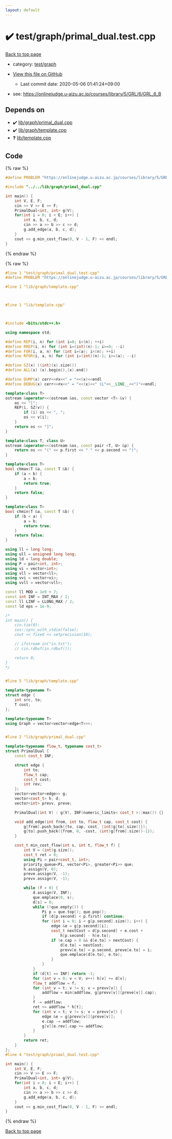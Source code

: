 ```yaml
---
layout: default
---
```


<!-- mathjax config similar to math.stackexchange -->
<script type="text/javascript" async
  src="https://cdnjs.cloudflare.com/ajax/libs/mathjax/2.7.5/MathJax.js?config=TeX-MML-AM_CHTML">
</script>
<script type="text/x-mathjax-config">
  MathJax.Hub.Config({
    TeX: { equationNumbers: { autoNumber: "AMS" }},
    tex2jax: {
      inlineMath: [ ['$','$'] ],
      processEscapes: true
    },
    "HTML-CSS": { matchFontHeight: false },
    displayAlign: "left",
    displayIndent: "2em"
  });
</script>

<script type="text/javascript" src="https://cdnjs.cloudflare.com/ajax/libs/jquery/3.4.1/jquery.min.js"></script>
<script src="https://cdn.jsdelivr.net/npm/jquery-balloon-js@1.1.2/jquery.balloon.min.js" integrity="sha256-ZEYs9VrgAeNuPvs15E39OsyOJaIkXEEt10fzxJ20+2I=" crossorigin="anonymous"></script>
<script type="text/javascript" src="../../../assets/js/copy-button.js"></script>
<link rel="stylesheet" href="../../../assets/css/copy-button.css" />


# :heavy_check_mark: test/graph/primal_dual.test.cpp

<a href="../../../index.html">Back to top page</a>

* category: <a href="../../../index.html#baa37bfd168b079b758c0db816f7295f">test/graph</a>
* <a href="{{ site.github.repository_url }}/blob/master/test/graph/primal_dual.test.cpp">View this file on GitHub</a>
    - Last commit date: 2020-05-06 01:41:24+09:00


* see: <a href="https://onlinejudge.u-aizu.ac.jp/courses/library/5/GRL/6/GRL_6_B">https://onlinejudge.u-aizu.ac.jp/courses/library/5/GRL/6/GRL_6_B</a>


## Depends on

* :heavy_check_mark: <a href="../../../library/lib/graph/primal_dual.cpp.html">lib/graph/primal_dual.cpp</a>
* :heavy_check_mark: <a href="../../../library/lib/graph/template.cpp.html">lib/graph/template.cpp</a>
* :question: <a href="../../../library/lib/template.cpp.html">lib/template.cpp</a>


## Code

<a id="unbundled"></a>
{% raw %}
```cpp
#define PROBLEM "https://onlinejudge.u-aizu.ac.jp/courses/library/5/GRL/6/GRL_6_B"

#include "../../lib/graph/primal_dual.cpp"

int main() {
    int V, E, F;
    cin >> V >> E >> F;
    PrimalDual<int, int> g(V);
    for(int i = 0; i < E; i++) {
        int a, b, c, d;
        cin >> a >> b >> c >> d;
        g.add_edge(a, b, c, d);
    }
    cout << g.min_cost_flow(0, V - 1, F) << endl;
}

```
{% endraw %}

<a id="bundled"></a>
{% raw %}
```cpp
#line 1 "test/graph/primal_dual.test.cpp"
#define PROBLEM "https://onlinejudge.u-aizu.ac.jp/courses/library/5/GRL/6/GRL_6_B"

#line 1 "lib/graph/template.cpp"



#line 1 "lib/template.cpp"



#include <bits/stdc++.h>

using namespace std;

#define REP(i, n) for (int i=0; i<(n); ++i)
#define RREP(i, n) for (int i=(int)(n)-1; i>=0; --i)
#define FOR(i, a, n) for (int i=(a); i<(n); ++i)
#define RFOR(i, a, n) for (int i=(int)(n)-1; i>=(a); --i)

#define SZ(x) ((int)(x).size())
#define ALL(x) (x).begin(),(x).end()

#define DUMP(x) cerr<<#x<<" = "<<(x)<<endl
#define DEBUG(x) cerr<<#x<<" = "<<(x)<<" (L"<<__LINE__<<")"<<endl;

template<class T>
ostream &operator<<(ostream &os, const vector <T> &v) {
    os << "[";
    REP(i, SZ(v)) {
        if (i) os << ", ";
        os << v[i];
    }
    return os << "]";
}

template<class T, class U>
ostream &operator<<(ostream &os, const pair <T, U> &p) {
    return os << "(" << p.first << " " << p.second << ")";
}

template<class T>
bool chmax(T &a, const T &b) {
    if (a < b) {
        a = b;
        return true;
    }
    return false;
}

template<class T>
bool chmin(T &a, const T &b) {
    if (b < a) {
        a = b;
        return true;
    }
    return false;
}

using ll = long long;
using ull = unsigned long long;
using ld = long double;
using P = pair<int, int>;
using vi = vector<int>;
using vll = vector<ll>;
using vvi = vector<vi>;
using vvll = vector<vll>;

const ll MOD = 1e9 + 7;
const int INF = INT_MAX / 2;
const ll LINF = LLONG_MAX / 2;
const ld eps = 1e-9;

/*
int main() {
    cin.tie(0);
    ios::sync_with_stdio(false);
    cout << fixed << setprecision(10);

    // ifstream in("in.txt");
    // cin.rdbuf(in.rdbuf());

    return 0;
}
*/


#line 5 "lib/graph/template.cpp"

template<typename T>
struct edge {
    int src, to;
    T cost;
};

template<typename T>
using Graph = vector<vector<edge<T>>>;


#line 2 "lib/graph/primal_dual.cpp"

template<typename flow_t, typename cost_t>
struct PrimalDual {
    const cost_t INF;

    struct edge {
        int to;
        flow_t cap;
        cost_t cost;
        int rev;
    };
    vector<vector<edge>> g;
    vector<cost_t> h, d;
    vector<int> prevv, preve;

    PrimalDual(int V) : g(V), INF(numeric_limits< cost_t >::max()) {}

    void add_edge(int from, int to, flow_t cap, cost_t cost) {
        g[from].push_back({to, cap, cost, (int)g[to].size()});
        g[to].push_back({from, 0, -cost, (int)g[from].size()-1});
    }

    cost_t min_cost_flow(int s, int t, flow_t f) {
        int V = (int)g.size();
        cost_t ret = 0;
        using Pi = pair<cost_t, int>;
        priority_queue<Pi, vector<Pi>, greater<Pi>> que;
        h.assign(V, 0);
        preve.assign(V, -1);
        prevv.assign(V, -1);

        while (f > 0) {
            d.assign(V, INF);
            que.emplace(0, s);
            d[s] = 0;
            while (!que.empty()) {
                Pi p = que.top(); que.pop();
                if (d[p.second] < p.first) continue;
                for (int i = 0; i < g[p.second].size(); i++) {
                    edge &e = g[p.second][i];
                    cost_t nextCost = d[p.second] + e.cost +
                        h[p.second] - h[e.to];
                    if (e.cap > 0 && d[e.to] > nextCost) {
                        d[e.to] = nextCost;
                        prevv[e.to] = p.second, preve[e.to] = i;
                        que.emplace(d[e.to], e.to);
                    }
                }
            }
            if (d[t] == INF) return -1;
            for (int v = 0; v < V; v++) h[v] += d[v];
            flow_t addflow = f;
            for (int v = t; v != s; v = prevv[v]) {
                addflow = min(addflow, g[prevv[v]][preve[v]].cap);
            }
            f -= addflow;
            ret += addflow * h[t];
            for (int v = t; v != s; v = prevv[v]) {
                edge &e = g[prevv[v]][preve[v]];
                e.cap -= addflow;
                g[v][e.rev].cap += addflow;
            }
        }
        return ret;
    }
};
#line 4 "test/graph/primal_dual.test.cpp"

int main() {
    int V, E, F;
    cin >> V >> E >> F;
    PrimalDual<int, int> g(V);
    for(int i = 0; i < E; i++) {
        int a, b, c, d;
        cin >> a >> b >> c >> d;
        g.add_edge(a, b, c, d);
    }
    cout << g.min_cost_flow(0, V - 1, F) << endl;
}

```
{% endraw %}

<a href="../../../index.html">Back to top page</a>

